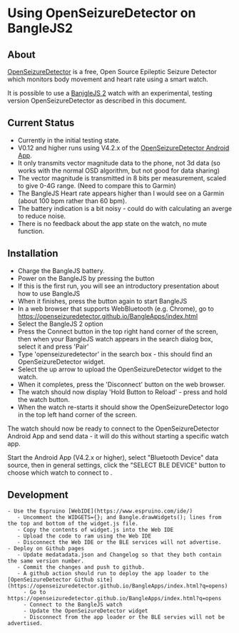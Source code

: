Using OpenSeizureDetector on BangleJS2
======================================

About
-----

[OpenSeizureDetector](https://openseizuredetector.org.uk) is a free, Open Source Epileptic Seizure Detector
which monitors body movement and heart rate using a smart watch.

It is possible to use a [BanjgleJS 2](https://banglejs.com/) watch with an experimental, testing version OpenSeizureDetector as described in this document.


Current Status
--------------
  - Currently in the initial testing state.   
  - V0.12 and higher runs using V4.2.x of the [OpenSeizureDetector Android App](https://github.com/OpenSeizureDetector/Android_Pebble_SD/tree/V4.2.x).
  - It only transmits vector magnitude data to the phone, not 3d data (so works with the normal OSD algorithm, but not good for data sharing)
  - The vector magnitude is transmitted in 8 bits per measurement, scaled to give 0-4G range.   (Need to compare this to Garmin)
  - The BangleJS Heart rate appears higher than I would see on a Garmin (about 100 bpm rather than 60 bpm).
  - The battery indication is a bit noisy - could do with calculating an averge to reduce noise.
  - There is no feedback about the app state on the watch, no mute function.

Installation
------------

  - Charge the BangleJS battery.
  - Power on the BangleJS by pressing the button
  - If this is the first run, you will see an introductory presentation about how to use BangleJS
  - When it finishes, press the button again to start BangleJS
  - In a web browser that supports WebBluetooth (e.g. Chrome), go to https://openseizuredetector.github.io/BangleApps/index.html
  - Select the BangleJS 2 option
  - Press the Connect button in the top right hand corner of the screen, then when your BangleJS watch appears in the search dialog box, select it and press 'Pair'
  - Type 'openseizuredetector' in the search box - this should find an OpenSeizureDetector widget.
  - Select the up arrow to upload the OpenSeizureDetector widget to the watch.
  - When it completes, press the 'Disconnect' button on the web browser.
  - The watch should now display 'Hold Button to Reload' - press and hold the watch button.
  - When the watch re-starts it should show the OpenSeizureDetector logo in the top left hand corner of the screen.

  The watch should now be ready to connect to the OpenSeizureDetector Android App and send data - it will do this without starting a specific watch app.

  Start the Android App (V4.2.x or higher), select "Bluetooth Device" data source, then in general settings, click the "SELECT BLE DEVICE" button to choose which watch to connect to .


  Development
  -----------
    - Use the Espruino [WebIDE](https://www.espruino.com/ide/)
       - Uncomment the WIDGETS={}; and Bangle.drawWidgets(); lines from the top and bottom of the widget.js file.
       - Copy the contents of widget.js into the Web IDE
       - Upload the code to ram using the Web IDE
       - Disconnect the Web IDE or the BLE services will not advertise.
    - Deploy on Github pages
       - Update medatadata.json and Changelog so that they both contain the same version number.
       - Commit the changes and push to github.
       - A github action should run to deploy the app loader to the [OpenSeizureDetector Github site](https://openseizuredetector.github.io/BangleApps/index.html?q=opens)
         - Go to https://openseizuredetector.github.io/BangleApps/index.html?q=opens
         - Connect to the BangleJS watch
         - Update the OpenSeizureDetector widget
         - Disconnect from the app loader or the BLE servies will not be advertised.


